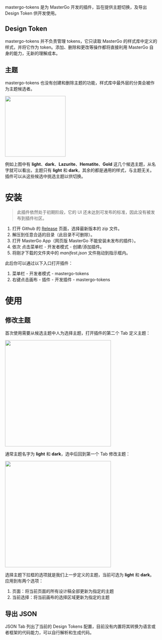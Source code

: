 mastergo-tokens 是为 MasterGo 开发的插件，旨在提供主题切换，及导出 Design Token 供开发使用。


## Design Token

mastergo-tokens 并不负责管理 tokens，它只读取 MasterGo 的样式库中定义的样式，并将它作为 token。添加、删除和更改等操作都将直接利用 MasterGo 自身的能力，无新的理解成本。

## 主题

mastergo-tokens 也没有创建和删除主题的功能，样式库中最外层的分类会被作为主题候选者。

<img src="https://user-images.githubusercontent.com/48704743/231353223-ca862098-71a3-46e3-a6bb-4cc734489e18.png" width="200px">

例如上图中有 **light**、**dark**、**Lazurite**、**Hematite**、**Gold** 这几个候选主题，从名字就可以看出，主题只有 **light** 和 **dark**，其余的都是通用的样式，与主题无关。插件可以从这些候选中挑选主题以供切换。

# 安装

> 此插件依然处于初期阶段，它的 UI 还未达到可发布的标准，因此没有被发布到插件社区。

1. 打开 Github 的 [Release](https://github.com/hyzmm/mastergo-tokens/releases) 页面，选择最新版本的 zip 文件。
2. 解压到任意合适的目录（此目录不可删除）。
3. 打开 MasterGo App（网页版 MasterGo 不能安装未发布的插件）。
4. 依次 点击菜单栏 - 开发者模式 - 创建/添加插件。
5. 将刚才下载的文件夹中的 *manifest.json* 文件拖动到指示框内。

此后你可以通过以下入口打开插件：

1. 菜单栏 - 开发者模式 - mastergo-tokens
2. 右键点击画布 - 插件 - 开发插件 - mastergo-tokens

# 使用

## 修改主题

首次使用需要从候选主题中人为选择主题，打开插件的第二个 Tab 定义主题：

<img src="https://user-images.githubusercontent.com/48704743/231355218-52462cdf-d30b-4188-82ce-6d73bb6968cb.png" width="350px">

通常主题名字为 **light** 和 **dark**，选中后回到第一个 Tab 修改主题：

<img src="https://user-images.githubusercontent.com/48704743/231355418-1971fac6-a741-456b-8905-88167b1b6a6b.png" width="350px">

选择主题下拉框的选项就是我们上一步定义的主题，当前可选为 **light** 和 **dark**。应用到有两个选项：

1. 页面：将当前页面的所有设计稿全部更新为指定的主题
2. 当前选择：将当前画布的选择区域更新为指定的主题

## 导出 JSON

JSON Tab 列出了当前的 Design Tokens 配置，目前没有内置将其转换为语言或者框架的代码能力，可以自行解析和生成代码。

